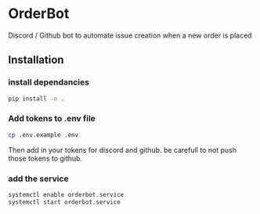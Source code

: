 # OrderBot

Discord / Github bot to automate issue creation when a new order is placed

## Installation

### install dependancies

```bash
pip install -e .
```

### Add tokens to .env file

```bash
cp .env.example .env
```

Then add in your tokens for discord and github.
be carefull to not push those tokens to github.

### add the service

```bash
systemctl enable orderbot.service
systemctl start orderbot.service
```
